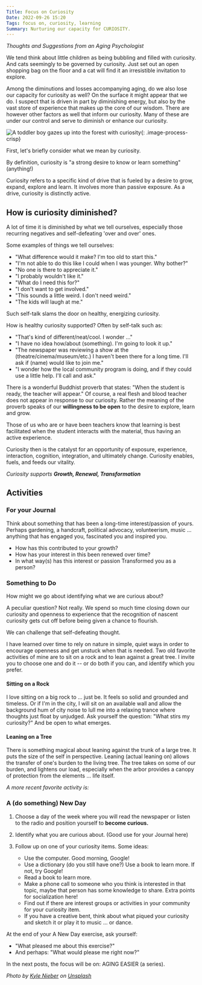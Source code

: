 ```yaml
---
Title: Focus on Curiosity
Date: 2022-09-26 15:20
Tags: focus on, curiosity, learning
Summary: Nurturing our capacity for CURIOSITY.
---
```


_Thoughts and Suggestions from an Aging Psychologist_

We tend think about little children as being bubbling and filled with curiosity. And cats seemingly to be governed by curiosity. Just set out an open shopping bag on the floor and a cat will find it an irresistible invitation to explore.

Among the diminutions and losses accompanying aging, do we also lose our capacity for curiosity as well? On the surface it might appear that we do. I suspect that is driven in part by diminishing energy, but also by the vast store of experience that makes up the core of our wisdom. There are however other factors as well that inform our curiosity. Many of these are under our control and serve to diminish or enhance our curiosity.

![A toddler boy gazes up into the forest with curiosity]({static}/images/kyle-nieber-f0tKahz0DVA-unsplash.jpg){: .image-process-crisp}

First, let's briefly consider what we mean by curiosity.

By definition, curiosity is "a strong desire to know or learn something" (anything!)

Curiosity refers to a specific kind of drive that is fueled by a desire to grow, expand, explore and learn. It involves more than passive exposure. As a drive, curiosity is distinctly active.

## How is curiosity diminished?

A lot of time it is diminished by what we tell ourselves, especially those recurring negatives and self-defeating 'over and over' ones.

Some examples of things we tell ourselves:

* "What difference would it make? I'm too old to start this."
* "I'm not able to do this like I could when I was younger. Why bother?"
* "No one is there to appreciate it."
* "I probably wouldn't like it."
* "What do I need this for?"
* "I don't want to get involved."
* "This sounds a little weird. I don't need weird."
* "The kids will laugh at me."

Such self-talk slams the door on healthy, energizing curiosity.

How is healthy curiosity supported? Often by self-talk such as:

* "That's kind of different/neat/cool. I wonder ..."
* "I have no idea how/about (something). I'm going to look it up."
* "The newspaper was reviewing a show at the (theatre/cinema/museum/etc.) I haven't been there for a long time. I'll ask if (name) would like to join me."
* "I wonder how the local community program is doing, and if they could use a little help. I'll call and ask."

There is a wonderful Buddhist proverb that states: "When the student is ready, the teacher will appear." Of course, a real flesh and blood teacher does not appear in response to our curiosity. Rather the meaning of the proverb speaks of our **willingness to be open** to the desire to explore, learn and grow.

Those of us who are or have been teachers know that learning is best facilitated when the student interacts with the material, thus having an active experience.

Curiosity then is the catalyst for an opportunity of exposure, experience, interaction, cognition, integration, and ultimately change. Curiosity enables, fuels, and feeds our vitality.

_Curiosity supports **Growth, Renewal, Transformation**_

## Activities

### For your Journal

Think about something that has been a long-time interest/passion of yours. Perhaps gardening, a handcraft, political advocacy, volunteerism, music ... anything that has engaged you, fascinated you and inspired you.

* How has this contributed to your growth?
* How has your interest in this been renewed over time?
* In what way(s) has this interest or passion Transformed you as a person?

### **Something to Do**

How might we go about identifying what we are curious about?

A peculiar question? Not really. We spend so much time closing down our curiosity and openness to experience that the recognition of nascent curiosity gets cut off before being given a chance to flourish.

We can challenge that self-defeating thought.

I have learned over time to rely on nature in simple, quiet ways in order to encourage openness and get unstuck when that is needed. Two old favorite activities of mine are to sit on a rock and to lean against a great tree. I invite you to choose one and do it -- or do both if you can, and identify which you prefer.

#### Sitting on a Rock

I love sitting on a big rock to ... just be. It feels so solid and grounded and timeless. Or if I'm in the city, I will sit on an available wall and allow the background hum of city noise to lull me into a relaxing trance where thoughts just float by unjudged. Ask yourself the question: "What stirs my curiosity?" And be open to what emerges.

#### Leaning on a Tree

There is something magical about leaning against the trunk of a large tree. It puts the size of the self in perspective. Leaning (actual leaning on) allows the transfer of one's burden to the living tree. The tree takes on some of our burden, and lightens our load, especially when the arbor provides a canopy of protection from the elements ... life itself.

_A more recent favorite activity is:_

### A (do something) New Day

1.  Choose a day of the week where you will read the newspaper or listen to the radio and position yourself to **become curious.**
2.  Identify what you are curious about. (Good use for your Journal here)
3.  Follow up on one of your curiosity items.
Some ideas:

    * Use the computer. Good morning, Google!
    * Use a dictionary (do you still have one?) Use a book to learn more. If not, try Google!
    * Read a book to learn more.
    * Make a phone call to someone who you think is interested in that topic, maybe that person has some knowledge to share. Extra points for socialization here!
    * Find out if there are interest groups or activities in your community for your curiosity item.
    * If you have a creative bent, think about what piqued your curiosity and sketch it or play it to music ... or dance.

At the end of your A New Day exercise, ask yourself:

* "What pleased me about this exercise?"
* And perhaps: "What would please me right now?"

In the next posts, the focus will be on: AGING EASIER (a series).

_Photo by <a href="https://unsplash.com/@kylenieber">Kyle Nieber</a> on <a href="https://unsplash.com/">Unsplash</a>_
